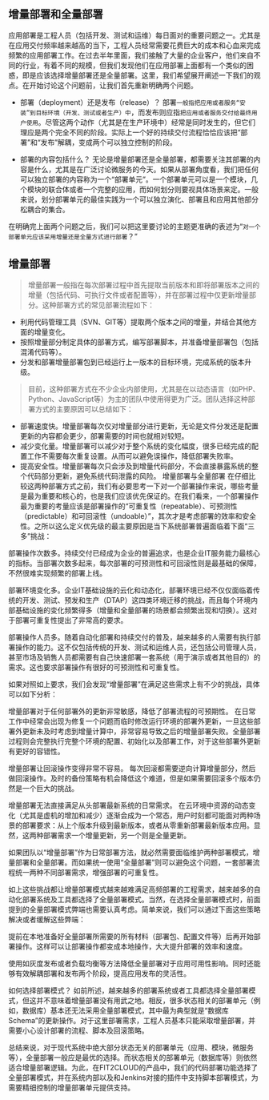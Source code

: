 ## 增量部署和全量部署
应用部署是工程人员（包括开发、测试和运维）每日面对的重要问题之一。尤其是在应用交付频率越来越高的当下，工程人员经常需要花费巨大的成本和心血来完成频繁的应用部署工作。在过去半年里面，我们接触了大量的企业客户，他们来自不同的行业，有着不同的规模，但我们发现他们在应用部署上面都有一个类似的困惑，即是应该选择增量部署还是全量部署。这里，我们希望展开阐述一下我们的观点。在开始讨论这个问题前，让我们首先重新明确两个问题。

- 部署（deployment）还是发布（release）？
部署`一般指把应用或者服务“安装”到目标环境（开发、测试或者生产）中`，而发布则应指`把应用或者服务交付给最终用户使用`。尽管这两个动作（尤其是在生产环境中）经常是同时发生的，但它们理应是两个完全不同的阶段。实际上一个好的持续交付流程恰恰应该把“部署”和“发布”解耦，变成两个可以独立控制的阶段。

- 部署的内容包括什么？
无论是增量部署还是全量部署，都需要关注其部署的内容是什么，尤其是在广泛讨论微服务的今天。如果从部署角度看，我们把任何可以独立部署的内容称为一个“部署单元”。一个部署单元可以是一个模块，几个模块的联合体或者一个完整的应用，而如何划分则要视具体场景来定。一般来说，划分部署单元的最佳实践为一个可以独立演化、部署且和应用其他部分松耦合的集合。

在明确完上面两个问题之后，我们可以把这里要讨论的主题更准确的表述为“`对一个部署单元应该采用增量还是全量方式进行部署`？”

## 增量部署
>增量部署一般指在每次部署过程中首先提取当前版本和即将部署版本之间的增量（包括代码、可执行文件或者配置等），并在部署过程中仅更新增量部分。这种部署方式的常见部署流程如下：

- 利用代码管理工具（SVN、GIT等）提取两个版本之间的增量，并结合其他方面的增量变化。
- 按照增量部分制定具体的部署方式，编写部署脚本，并准备增量部署包（包括混淆代码等）。
- 分发和部署增量部署包到已经运行上一版本的目标环境，完成系统的版本升级。
>目前，这种部署方式在不少企业内部使用，尤其是在以动态语言（如PHP、Python、JavaScript等）为主的团队中使用得更为广泛。团队选择这种部署方式的主要原因可以总结如下：

- 部署速度快。增量部署每次仅对增量部分进行更新，无论是文件分发还是配置更新的内容都会更少，部署需要的时间也就相对较短。
- 减少变化量。增量部署可以减少对于整个系统的变化幅度，很多已经完成的配置工作不需要每次重复设置。从而可以避免误操作，降低部署失败率。
- 提高安全性。增量部署每次只会涉及到增量代码部分，不会直接暴露系统的整个代码部分更新，避免系统代码泄露的风险。
增量部署与全量部署
在仔细比较这两种部署方式之前，我们有必要思考一下对一个部署操作来说，哪些考量是最为重要和核心的，也是我们应该优先保证的。在我们看来，一个部署操作最为重要的考量应该是部署操作的“可重复性（repeatable）、可预测性（predictable）和可回滚性（undoable）”，其次才是考虑部署的效率和安全性。之所以这么定义优先级的最主要原因是当下系统部署普遍面临着下面“三多”挑战：

部署操作次数多。持续交付已经成为企业的普遍追求，也是企业IT服务能力最核心的指标。当部署次数多起来，每次部署的可预测性和可回滚性则是最基础的保障，不然很难实现频繁的部署上线。

部署环境变化多。企业IT基础设施的云化和动态化，部署环境已经不仅仅面临着传统的开发、测试、预发和生产（DTAP）这四类环境迁移的挑战，而且每个环境内部基础设施的变化频繁得多（增量和全量部署的场景都会频繁出现和切换）。这对于部署可重复性提出了非常高的要求。

部署操作人员多。随着自动化部署和持续交付的普及，越来越多的人需要有执行部署操作的能力。这不仅包括传统的开发、测试和运维人员，还包括公司管理人员，甚至市场及销售人员都需要有自己快速部署一套系统（用于演示或者其他目的）的需求。这也要求部署操作有很好的可预测性和可重复性。

如果对照如上要求，我们会发现“增量部署”在满足这些需求上有不少的挑战，具体可以如下分析：

增量部署对于任何部署外的更新非常敏感，降低了部署流程的可预期性。
在日常工作中经常会出现为修复一个问题而临时修改运行环境的部署外更新，一旦这些部署外更新未及时考虑到增量计算中，非常容易导致之后的增量部署失败。全量部署过程则会完整执行完整个环境的配置、初始化以及部署工作，对于这些部署外更新有更好的容错性。

增量部署让回滚操作变得非常不容易。
每次回滚都需要逆向计算增量部分，然后做回滚操作。及时的备份策略有机会降低这个难道，但是如果需要回滚多个版本仍然是一个巨大的挑战。

增量部署无法直接满足从头部署最新系统的日常需求。
在云环境中资源的动态变化（尤其是虚机的增加和减少）逐渐会成为一个常态，用户时刻都可能面对两种场景的部署要求：从上个版本升级到最新版本，或者从零重新部署最新版本应用。显然，这两种部署需求一个增量更新，另一个则是全量更新。

如果团队以“增量部署”作为日常部署方法，就必然需要面临维护两种部署模式，增量部署和全量部署。而如果统一使用“全量部署”则可以避免这个问题，一套部署流程统一两种不同部署需求，增强部署的可重复性。

如上这些挑战都让增量部署模式越来越难满足高频部署的工程需求，越来越多的自动化部署系统及工具都选择了全量部署模式。当然，在选择全量部署模式时，前面提到的全量部署模式弊端也需要认真考虑。简单来说，我们可以通过下面这些策略解决或者缓解这些弊端：

提前在本地准备好全量部署所需要的所有材料（部署包、配置文件等）后再开始部署操作。这样可以让部署操作都变成本地操作，大大提升部署的效率和速度。

使用如灰度发布或者负载均衡等方法降低全量部署对于应用可用性影响。同时还能够有效解耦部署和发布两个阶段，提高应用发布的灵活性。

如何选择部署模式？
如前所述，越来越多的部署系统或者工具都选择全量部署模式，但这并不意味着增量部署没有用武之地。相反，很多状态相关的部署单元（例如，数据库）基本还无法采用全量部署模式，其中最为典型就是“数据库Schema”的更新操作。对于这里部署需求，工程人员基本只能采取增量部署，并需要小心设计部署的流程、脚本及回滚策略。

总结来说，对于现代系统中绝大部分状态无关的部署单元（应用、模块，微服务等），全量部署一般应是最优的选择。而状态相关的部署单元（数据库等）则依然适合增量部署逻辑。为此，在FIT2CLOUD的产品中，我们的代码部署功能选择了全量部署模式，并在系统内部以及和Jenkins对接的插件中支持脚本部署模式，为需要精细控制的增量部署单元提供支持。